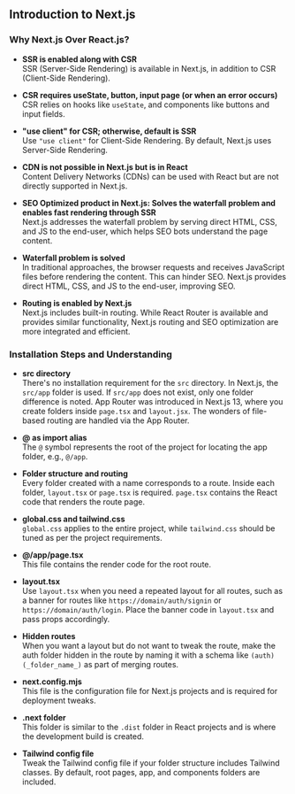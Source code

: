 ## Introduction to Next.js

### Why Next.js Over React.js?

- **SSR is enabled along with CSR**  
  SSR (Server-Side Rendering) is available in Next.js, in addition to CSR (Client-Side Rendering).
  
- **CSR requires useState, button, input page (or when an error occurs)**  
  CSR relies on hooks like `useState`, and components like buttons and input fields. 
  
- **"use client" for CSR; otherwise, default is SSR**  
  Use `"use client"` for Client-Side Rendering. By default, Next.js uses Server-Side Rendering.

- **CDN is not possible in Next.js but is in React**  
  Content Delivery Networks (CDNs) can be used with React but are not directly supported in Next.js.

- **SEO Optimized product in Next.js: Solves the waterfall problem and enables fast rendering through SSR**  
  Next.js addresses the waterfall problem by serving direct HTML, CSS, and JS to the end-user, which helps SEO bots understand the page content.

- **Waterfall problem is solved**  
  In traditional approaches, the browser requests and receives JavaScript files before rendering the content. This can hinder SEO. Next.js provides direct HTML, CSS, and JS to the end-user, improving SEO.

- **Routing is enabled by Next.js**  
  Next.js includes built-in routing. While React Router is available and provides similar functionality, Next.js routing and SEO optimization are more integrated and efficient.

### Installation Steps and Understanding

- **src directory**  
  There's no installation requirement for the `src` directory. In Next.js, the `src/app` folder is used. If `src/app` does not exist, only one folder difference is noted. App Router was introduced in Next.js 13, where you create folders inside `page.tsx` and `layout.jsx`. The wonders of file-based routing are handled via the App Router.

- **@ as import alias**  
  The `@` symbol represents the root of the project for locating the app folder, e.g., `@/app`. 

- **Folder structure and routing**  
  Every folder created with a name corresponds to a route. Inside each folder, `layout.tsx` or `page.tsx` is required. `page.tsx` contains the React code that renders the route page.

- **global.css and tailwind.css**  
  `global.css` applies to the entire project, while `tailwind.css` should be tuned as per the project requirements.

- **@/app/page.tsx**  
  This file contains the render code for the root route.

- **layout.tsx**  
  Use `layout.tsx` when you need a repeated layout for all routes, such as a banner for routes like `https://domain/auth/signin` or `https://domain/auth/login`. Place the banner code in `layout.tsx` and pass props accordingly.

- **Hidden routes**  
  When you want a layout but do not want to tweak the route, make the auth folder hidden in the route by naming it with a schema like `(auth) (_folder_name_)` as part of merging routes.

- **next.config.mjs**  
  This file is the configuration file for Next.js projects and is required for deployment tweaks.

- **.next folder**  
  This folder is similar to the `.dist` folder in React projects and is where the development build is created.

- **Tailwind config file**  
  Tweak the Tailwind config file if your folder structure includes Tailwind classes. By default, root pages, app, and components folders are included.
